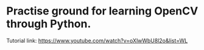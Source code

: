 # Practise ground for learning OpenCV through Python.

Tutorial link: https://www.youtube.com/watch?v=oXlwWbU8l2o&list=WL

